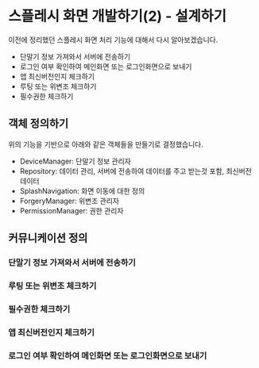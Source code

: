 # 스플레시 화면 개발하기(2) - 설계하기

이전에 정리했던 스플레시 화면 처리 기능에 대해서 다시 알아보겠습니다.
-   단말기 정보 가져와서 서버에 전송하기
-   로그인 여부 확인하여 메인화면 또는 로그인화면으로 보내기
-   앱 최신버전인지 체크하기
-   루팅 또는 위변조 체크하기
-   필수권한 체크하기

## 객체 정의하기
위의 기능을 기반으로 아래와 같은 객체들을 만들기로 결정했습니다.
- DeviceManager: 단말기 정보 관리자
- Repository: 데이터 관리, 서버에 전송하여 데이터를 주고 받는것 포함, 최신버전 데이터
- SplashNavigation: 화면 이동에 대한 정의
- ForgeryManager: 위변조 관리자
- PermissionManager: 권한 관리자

## 커뮤니케이션 정의

### 단말기 정보 가져와서 서버에 전송하기
### 루팅 또는 위변조 체크하기
### 필수권한 체크하기
### 앱 최신버전인지 체크하기
### 로그인 여부 확인하여 메인화면 또는 로그인화면으로 보내기

